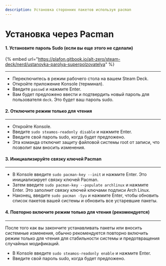 ```yaml
---
description: Установка сторонних пакетов используя pacman
---
```


# Установка через Pacman

#### 1. Установите пароль Sudo (если вы еще этого не сделали)

{% embed url="https://plafon.gitbook.io/alt-zero/steam-deck/nerd/ustanovka-parolya-superpolzovatelya" %}

***

* Переключитесь в режим рабочего стола на вашем Steam Deck.
* Откройте приложение Konsole (терминал).
* Введите `passwd` и нажмите Enter.
* Вам будет предложено ввести и подтвердить новый пароль для пользователя `deck`. Это будет ваш пароль sudo.

#### 2. Отключите режим только для чтения

***

* Откройте Konsole.
* Введите `sudo steamos-readonly disable` и нажмите Enter.
* Введите свой пароль sudo, когда будет предложено.
* Эта команда отключит защиту файловой системы root от записи, что позволит вам вносить изменения.

#### 3. Инициализируйте связку ключей Pacman

***

* В Konsole введите `sudo pacman-key --init` и нажмите Enter. Это инициализирует связку ключей Pacman.
* Затем введите `sudo pacman-key --populate archlinux` и нажмите Enter. Это заполнит связку ключей ключами подписи Arch Linux.
* Наконец, введите `sudo pacman -Syu` и нажмите Enter, чтобы обновить список пакетов вашей системы и обновить все устаревшие пакеты.

#### 4. Повторно включите режим только для чтения (рекомендуется)

***

После того как вы закончите устанавливать пакеты или вносить системные изменения, обычно рекомендуется повторно включить режим только для чтения для стабильности системы и предотвращения случайных модификаций.

* В Konsole введите `sudo steamos-readonly enable` и нажмите Enter.
* Введите свой пароль sudo, когда будет предложено.
